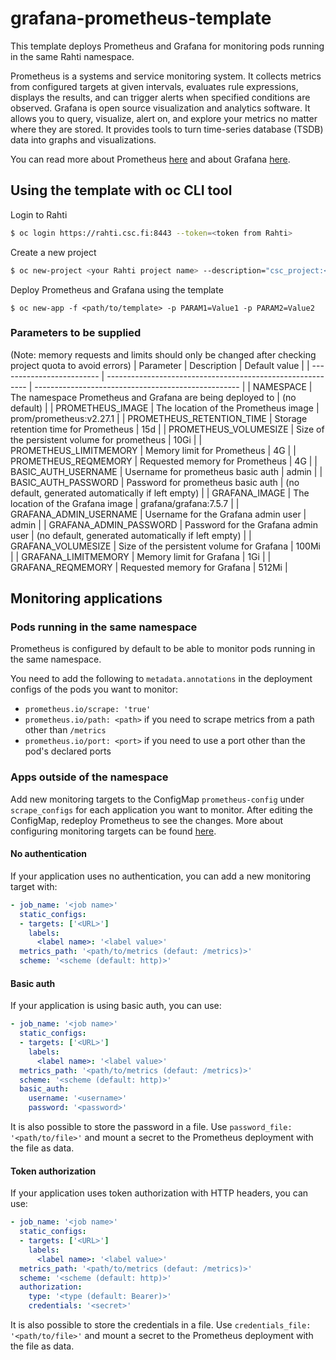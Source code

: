 # grafana-prometheus-template

This template deploys Prometheus and Grafana for monitoring pods running in the same Rahti namespace. 

Prometheus is a systems and service monitoring system. It collects metrics from configured targets at given intervals, evaluates rule expressions, displays the results, and can trigger alerts when specified conditions are observed. Grafana is open source visualization and analytics software. It allows you to query, visualize, alert on, and explore your metrics no matter where they are stored. It provides tools to turn time-series database (TSDB) data into graphs and visualizations.

You can read more about Prometheus [here](https://prometheus.io/docs/introduction/overview/) and about Grafana [here](https://grafana.com/docs/grafana/latest/getting-started/).

## Using the template with oc CLI tool

Login to Rahti
```bash
$ oc login https://rahti.csc.fi:8443 --token=<token from Rahti>
```

Create a new project
```bash
$ oc new-project <your Rahti project name> --description="csc_project:<your CSC project name>"
```

Deploy Prometheus and Grafana using the template
```
$ oc new-app -f <path/to/template> -p PARAM1=Value1 -p PARAM2=Value2
```


### Parameters to be supplied

(Note: memory requests and limits should only be changed after checking project quota to avoid errors)
| Parameter                 | Description                                                | Default value                                       |
| ------------------------- | ---------------------------------------------------------- | --------------------------------------------------- |
| NAMESPACE                 | The namespace Prometheus and Grafana are being deployed to | (no default)                                        |
| PROMETHEUS_IMAGE          | The location of the Prometheus image                       | prom/prometheus:v2.27.1                             |
| PROMETHEUS_RETENTION_TIME | Storage retention time for Prometheus                      | 15d                                                 |
| PROMETHEUS_VOLUMESIZE     | Size of the persistent volume for prometheus               | 10Gi                                                |
| PROMETHEUS_LIMITMEMORY    | Memory limit for Prometheus                                | 4G                                                  |
| PROMETHEUS_REQMEMORY      | Requested memory for Prometheus                            | 4G                                                  |
| BASIC_AUTH_USERNAME       | Username for prometheus basic auth                         | admin                                               |
| BASIC_AUTH_PASSWORD       | Password for prometheus basic auth                         | (no default, generated automatically if left empty) |
| GRAFANA_IMAGE             | The location of the Grafana image                          | grafana/grafana:7.5.7                               |
| GRAFANA_ADMIN_USERNAME    | Username for the Grafana admin user                        | admin                                               |
| GRAFANA_ADMIN_PASSWORD    | Password for the Grafana admin user                        | (no default, generated automatically if left empty) |
| GRAFANA_VOLUMESIZE        | Size of the persistent volume for Grafana                  | 100Mi                                               |
| GRAFANA_LIMITMEMORY       | Memory limit for Grafana                                   | 1Gi                                                 |
| GRAFANA_REQMEMORY         | Requested memory for Grafana                               | 512Mi                                               |

## Monitoring applications

### Pods running in the same namespace

Prometheus is configured by default to be able to monitor pods running in the same namespace.

You need to add the following to `metadata.annotations` in the deployment configs of the pods you want to monitor:
- `prometheus.io/scrape: 'true'`
- `prometheus.io/path: <path>` if you need to scrape metrics from a path other than `/metrics`
- `prometheus.io/port: <port>` if you need to use a port other than the pod's declared ports


### Apps outside of the namespace

Add new monitoring targets to the ConfigMap `prometheus-config` under `scrape_configs` for each application you want to monitor. After editing the ConfigMap, redeploy Prometheus to see the changes. More about configuring monitoring targets can be found [here](https://prometheus.io/docs/prometheus/latest/configuration/configuration/#scrape_config).


#### No authentication
If your application uses no authentication, you can add a new monitoring target with:

```yaml
- job_name: '<job name>'
  static_configs:
  - targets: ['<URL>']
    labels:
      <label name>: '<label value>'
  metrics_path: '<path/to/metrics (defaut: /metrics)>'
  scheme: '<scheme (default: http)>'
```


#### Basic auth
If your application is using basic auth, you can use:

```yaml
- job_name: '<job name>'
  static_configs:
  - targets: ['<URL>']
    labels:
      <label name>: '<label value>'
  metrics_path: '<path/to/metrics (defaut: /metrics)>'
  scheme: '<scheme (default: http)>'
  basic_auth:
    username: '<username>'
    password: '<password>'
```
It is also possible to store the password in a file. Use `password_file: '<path/to/file>'` and mount a secret to the Prometheus deployment with the file as data.


#### Token authorization
If your application uses token authorization with HTTP headers, you can use:

```yaml
- job_name: '<job name>'
  static_configs:
  - targets: ['<URL>']
    labels:
      <label name>: '<label value>'
  metrics_path: '<path/to/metrics (defaut: /metrics)>'
  scheme: '<scheme (default: http)>'
  authorization:
    type: '<type (default: Bearer)>'
    credentials: '<secret>'
```
It is also possible to store the credentials in a file. Use `credentials_file: '<path/to/file>'` and mount a secret to the Prometheus deployment with the file as data.

